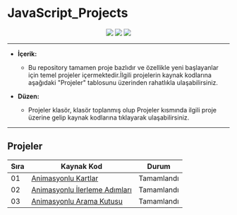 # JavaScript_Projects

<div align="center">
  <img src="https://skillicons.dev/icons?i=html" /> 
  <img src="https://skillicons.dev/icons?i=css" /> 
  <img src="https://skillicons.dev/icons?i=js" /> 
</div>



---

- **İçerik:**
  - Bu repository tamamen proje bazlıdır ve özellikle yeni başlayanlar için temel projeler içermektedir.İlgili projelerin kaynak kodlarına aşağıdaki "Projeler" tablosunu üzerinden rahatlıkla ulaşabilirsiniz.

- **Düzen:**
  - Projeler klasör, klasör toplanmış olup Projeler kısmında ilgili proje üzerine gelip kaynak kodlarına tıklayarak ulaşabilirsiniz.

---

## Projeler

| Sıra | Kaynak Kod                                                                                                      | Durum        |
| ---- | ---------------------------------------------------------------------------------------------------------------- | ------------ |
| 01  | [Animasyonlu Kartlar](https://github.com/BilalAtesli/javascript_projects/tree/main/Projects/001-Animasyonlu_Kartlar) | Tamamlandı    |
| 02  | [Animasyonlu İlerleme Adımları](https://github.com/BilalAtesli/JavaScript_Projects/tree/main/Projects/002-IlerlemeAdimlari) | Tamamlandı    |
| 03  | [Animasyonlu Arama Kutusu](https://github.com/BilalAtesli/JavaScript_Projects/tree/main/Projects/003-Animasyonlu_Arama_Kutusu) | Tamamlandı    |


